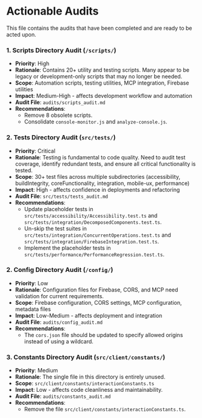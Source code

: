 # Actionable Audits

This file contains the audits that have been completed and are ready to be acted upon.

### 1. **Scripts Directory Audit** (`/scripts/`)
- **Priority**: High
- **Rationale**: Contains 20+ utility and testing scripts. Many appear to be legacy or development-only scripts that may no longer be needed.
- **Scope**: Automation scripts, testing utilities, MCP integration, Firebase utilities
- **Impact**: Medium-High - affects development workflow and automation
- **Audit File**: `audits/scripts_audit.md`
- **Recommendations**:
  - Remove 8 obsolete scripts.
  - Consolidate `console-monitor.js` and `analyze-console.js`.

### 2. **Tests Directory Audit** (`src/tests/`)
- **Priority**: Critical
- **Rationale**: Testing is fundamental to code quality. Need to audit test coverage, identify redundant tests, and ensure all critical functionality is tested.
- **Scope**: 30+ test files across multiple subdirectories (accessibility, buildIntegrity, coreFunctionality, integration, mobile-ux, performance)
- **Impact**: High - affects confidence in deployments and refactoring
- **Audit File**: `src/tests/tests_audit.md`
- **Recommendations**:
  - Update placeholder tests in `src/tests/accessibility/Accessibility.test.ts` and `src/tests/integration/DecomposedComponents.test.ts`.
  - Un-skip the test suites in `src/tests/integration/ConcurrentOperations.test.ts` and `src/tests/integration/FirebaseIntegration.test.ts`.
  - Implement the placeholder tests in `src/tests/performance/PerformanceRegression.test.ts`.

### 2. **Config Directory Audit** (`/config/`)
- **Priority**: Low
- **Rationale**: Configuration files for Firebase, CORS, and MCP need validation for current requirements.
- **Scope**: Firebase configuration, CORS settings, MCP configuration, metadata files
- **Impact**: Low-Medium - affects deployment and integration
- **Audit File**: `audits/config_audit.md`
- **Recommendations**:
  - The `cors.json` file should be updated to specify allowed origins instead of using a wildcard.

### 3. **Constants Directory Audit** (`src/client/constants/`)
- **Priority**: Medium
- **Rationale**: The single file in this directory is entirely unused.
- **Scope**: `src/client/constants/interactionConstants.ts`
- **Impact**: Low - affects code cleanliness and maintainability.
- **Audit File**: `audits/constants_audit.md`
- **Recommendations**:
  - Remove the file `src/client/constants/interactionConstants.ts`.
